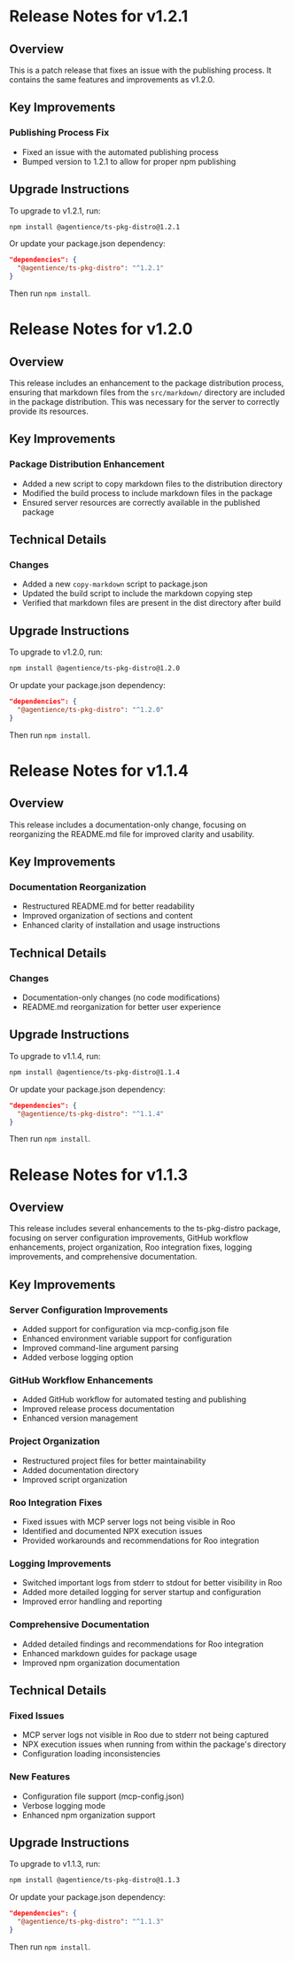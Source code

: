 # Release Notes for v1.2.1

## Overview

This is a patch release that fixes an issue with the publishing process. It contains the same features and improvements as v1.2.0.

## Key Improvements

### Publishing Process Fix
- Fixed an issue with the automated publishing process
- Bumped version to 1.2.1 to allow for proper npm publishing

## Upgrade Instructions

To upgrade to v1.2.1, run:

```bash
npm install @agentience/ts-pkg-distro@1.2.1
```

Or update your package.json dependency:

```json
"dependencies": {
  "@agentience/ts-pkg-distro": "^1.2.1"
}
```

Then run `npm install`.

# Release Notes for v1.2.0

## Overview

This release includes an enhancement to the package distribution process, ensuring that markdown files from the `src/markdown/` directory are included in the package distribution. This was necessary for the server to correctly provide its resources.

## Key Improvements

### Package Distribution Enhancement
- Added a new script to copy markdown files to the distribution directory
- Modified the build process to include markdown files in the package
- Ensured server resources are correctly available in the published package

## Technical Details

### Changes
- Added a new `copy-markdown` script to package.json
- Updated the build script to include the markdown copying step
- Verified that markdown files are present in the dist directory after build

## Upgrade Instructions

To upgrade to v1.2.0, run:

```bash
npm install @agentience/ts-pkg-distro@1.2.0
```

Or update your package.json dependency:

```json
"dependencies": {
  "@agentience/ts-pkg-distro": "^1.2.0"
}
```

Then run `npm install`.

# Release Notes for v1.1.4

## Overview

This release includes a documentation-only change, focusing on reorganizing the README.md file for improved clarity and usability.

## Key Improvements

### Documentation Reorganization
- Restructured README.md for better readability
- Improved organization of sections and content
- Enhanced clarity of installation and usage instructions

## Technical Details

### Changes
- Documentation-only changes (no code modifications)
- README.md reorganization for better user experience

## Upgrade Instructions

To upgrade to v1.1.4, run:

```bash
npm install @agentience/ts-pkg-distro@1.1.4
```

Or update your package.json dependency:

```json
"dependencies": {
  "@agentience/ts-pkg-distro": "^1.1.4"
}
```

Then run `npm install`.

# Release Notes for v1.1.3

## Overview

This release includes several enhancements to the ts-pkg-distro package, focusing on server configuration improvements, GitHub workflow enhancements, project organization, Roo integration fixes, logging improvements, and comprehensive documentation.

## Key Improvements

### Server Configuration Improvements
- Added support for configuration via mcp-config.json file
- Enhanced environment variable support for configuration
- Improved command-line argument parsing
- Added verbose logging option

### GitHub Workflow Enhancements
- Added GitHub workflow for automated testing and publishing
- Improved release process documentation
- Enhanced version management

### Project Organization
- Restructured project files for better maintainability
- Added documentation directory
- Improved script organization

### Roo Integration Fixes
- Fixed issues with MCP server logs not being visible in Roo
- Identified and documented NPX execution issues
- Provided workarounds and recommendations for Roo integration

### Logging Improvements
- Switched important logs from stderr to stdout for better visibility in Roo
- Added more detailed logging for server startup and configuration
- Improved error handling and reporting

### Comprehensive Documentation
- Added detailed findings and recommendations for Roo integration
- Enhanced markdown guides for package usage
- Improved npm organization documentation

## Technical Details

### Fixed Issues
- MCP server logs not visible in Roo due to stderr not being captured
- NPX execution issues when running from within the package's directory
- Configuration loading inconsistencies

### New Features
- Configuration file support (mcp-config.json)
- Verbose logging mode
- Enhanced npm organization support

## Upgrade Instructions

To upgrade to v1.1.3, run:

```bash
npm install @agentience/ts-pkg-distro@1.1.3
```

Or update your package.json dependency:

```json
"dependencies": {
  "@agentience/ts-pkg-distro": "^1.1.3"
}
```

Then run `npm install`.
